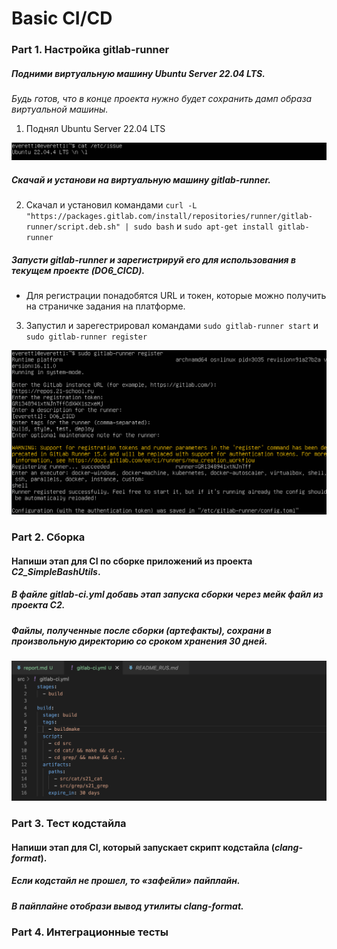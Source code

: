 # Basic CI/CD

### Part 1. Настройка **gitlab-runner**

##### Подними виртуальную машину *Ubuntu Server 22.04 LTS*.
*Будь готов, что в конце проекта нужно будет сохранить дамп образа виртуальной машины.*

1. Поднял Ubuntu Server 22.04 LTS

![версия ubuntu](screenshots/1.1.png)

##### Скачай и установи на виртуальную машину **gitlab-runner**.

2. Скачал и установил командами `curl -L "https://packages.gitlab.com/install/repositories/runner/gitlab-runner/script.deb.sh" | sudo bash` и `sudo apt-get install gitlab-runner`

##### Запусти **gitlab-runner** и зарегистрируй его для использования в текущем проекте (*DO6_CICD*).
- Для регистрации понадобятся URL и токен, которые можно получить на страничке задания на платформе.

3. Запустил и зарегестрировал командами `sudo gitlab-runner start` и `sudo gitlab-runner register`

![регистрация gitlab-runner](screenshots/1.2.png)

### Part 2. Сборка

#### Напиши этап для **CI** по сборке приложений из проекта *C2_SimpleBashUtils*.
##### В файле _gitlab-ci.yml_ добавь этап запуска сборки через мейк файл из проекта _C2_.
##### Файлы, полученные после сборки (артефакты), сохрани в произвольную директорию со сроком хранения 30 дней.

![настроенный gitlab-ci.yml](screenshots/2.1.png)

### Part 3. Тест кодстайла

#### Напиши этап для **CI**, который запускает скрипт кодстайла (*clang-format*).

##### Если кодстайл не прошел, то «зафейли» пайплайн.

##### В пайплайне отобрази вывод утилиты *clang-format*.

### Part 4. Интеграционные тесты